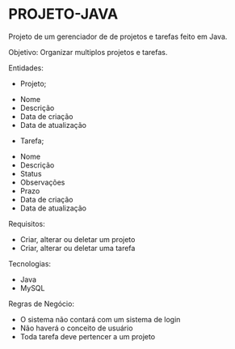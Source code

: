 # PROJETO-JAVA
Projeto de um gerenciador de de projetos e tarefas feito em Java.

Objetivo: Organizar multiplos projetos e tarefas.

Entidades:

* Projeto;
 - Nome
 - Descrição
 - Data de criação
 - Data de atualização
* Tarefa;
 - Nome
 - Descrição
 - Status
 - Observações
 - Prazo
 - Data de criação
 - Data de atualização
  
Requisitos:
 - Criar, alterar ou deletar um projeto
 - Criar, alterar ou deletar uma tarefa
 
 Tecnologias:
 - Java
 - MySQL
 
 Regras de Negócio:
 -  O sistema não contará com um sistema de login
 -  Não haverá o conceito de usuário
 -  Toda tarefa deve pertencer a um projeto
 
